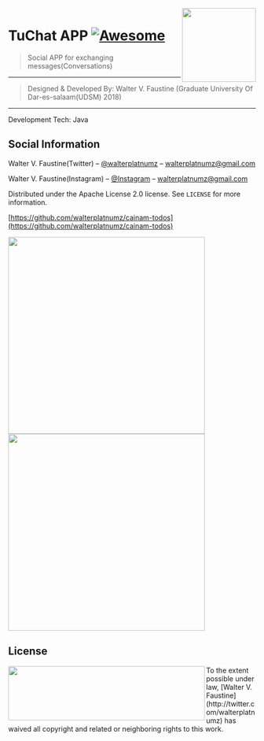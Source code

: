 

<img src="../../raw/master/cainam/hisptz.png" width="150" height="150" align="right" />

# TuChat APP [![Awesome](https://cdn.rawgit.com/sindresorhus/awesome/d7305f38d29fed78fa85652e3a63e154dd8e8829/media/badge.svg)](https://github.com/sindresorhus/awesome)
> Social APP for exchanging messages(Conversations)

------------------------------------------------------------------------
> Designed & Developed By: Walter V. Faustine (Graduate University Of Dar-es-salaam(UDSM) 2018)

------------------------------------------------------------------------
Development Tech: Java

## Social Information

Walter V. Faustine(Twitter) – [@walterplatnumz](https://twitter.com/walterplatnumz) – walterplatnumz@gmail.com

Walter V. Faustine(Instagram) – [@Instagram](https://instagram.com/walterplatnumz) – walterplatnumz@gmail.com

Distributed under the Apache License 2.0 license. See ``LICENSE`` for more information.

[https://github.com/walterplatnumz/cainam-todos](https://github.com/walterplatnumz/cainam-todos)


<img width="400" align="center" src="../../raw/master/cainam/cainamconv.jpg" />
<img width="400" align="center" src="../../raw/master/cainam/cainamconv.jpg" />

## License

<img src="../../raw/master/cainam/mit.png" width="400" height="110" align="left" />
To the extent possible under law, [Walter V. Faustine](http://twitter.com/walterplatnumz) has waived all copyright and related or neighboring rights to this work.
